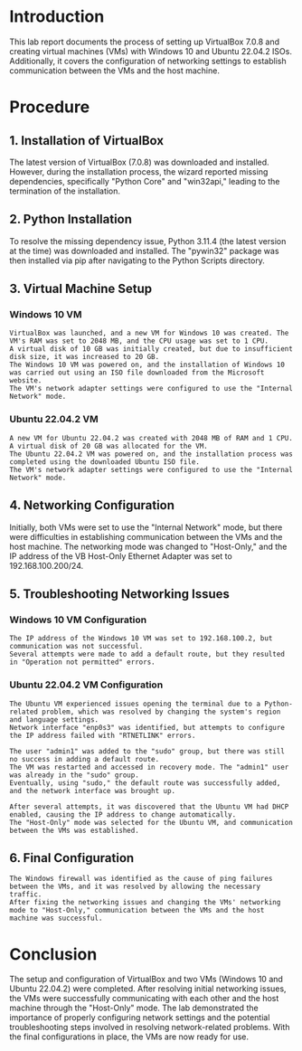 
# Introduction
  This lab report documents the process of setting up VirtualBox 7.0.8 and creating virtual machines (VMs) with Windows 10 and Ubuntu 22.04.2 ISOs.
  Additionally, it covers the configuration of networking settings to establish communication between the VMs and the host machine.

# Procedure
## 1. Installation of VirtualBox

The latest version of VirtualBox (7.0.8) was downloaded and installed. However, during the installation process, the wizard reported missing dependencies,
specifically "Python Core" and "win32api," leading to the termination of the installation.

## 2. Python Installation

To resolve the missing dependency issue, Python 3.11.4 (the latest version at the time) was downloaded and installed. 
The "pywin32" package was then installed via pip after navigating to the Python Scripts directory.

## 3. Virtual Machine Setup

### Windows 10 VM

    VirtualBox was launched, and a new VM for Windows 10 was created. The VM's RAM was set to 2048 MB, and the CPU usage was set to 1 CPU.
    A virtual disk of 10 GB was initially created, but due to insufficient disk size, it was increased to 20 GB.
    The Windows 10 VM was powered on, and the installation of Windows 10 was carried out using an ISO file downloaded from the Microsoft website.
    The VM's network adapter settings were configured to use the "Internal Network" mode.

### Ubuntu 22.04.2 VM

    A new VM for Ubuntu 22.04.2 was created with 2048 MB of RAM and 1 CPU. A virtual disk of 20 GB was allocated for the VM.
    The Ubuntu 22.04.2 VM was powered on, and the installation process was completed using the downloaded Ubuntu ISO file.
    The VM's network adapter settings were configured to use the "Internal Network" mode.

## 4. Networking Configuration

Initially, both VMs were set to use the "Internal Network" mode, but there were difficulties in establishing communication between the VMs and the host machine.
The networking mode was changed to "Host-Only," and the IP address of the VB Host-Only Ethernet Adapter was set to 192.168.100.200/24.

## 5. Troubleshooting Networking Issues

### Windows 10 VM Configuration
    The IP address of the Windows 10 VM was set to 192.168.100.2, but communication was not successful.
    Several attempts were made to add a default route, but they resulted in "Operation not permitted" errors.

### Ubuntu 22.04.2 VM Configuration

    The Ubuntu VM experienced issues opening the terminal due to a Python-related problem, which was resolved by changing the system's region and language settings.
    Network interface "enp0s3" was identified, but attempts to configure the IP address failed with "RTNETLINK" errors.

    The user "admin1" was added to the "sudo" group, but there was still no success in adding a default route.
    The VM was restarted and accessed in recovery mode. The "admin1" user was already in the "sudo" group.
    Eventually, using "sudo," the default route was successfully added, and the network interface was brought up.

    After several attempts, it was discovered that the Ubuntu VM had DHCP enabled, causing the IP address to change automatically.
    The "Host-Only" mode was selected for the Ubuntu VM, and communication between the VMs was established.

## 6. Final Configuration
    The Windows firewall was identified as the cause of ping failures between the VMs, and it was resolved by allowing the necessary traffic.
    After fixing the networking issues and changing the VMs' networking mode to "Host-Only," communication between the VMs and the host machine was successful.

# Conclusion
The setup and configuration of VirtualBox and two VMs (Windows 10 and Ubuntu 22.04.2) were completed. After resolving initial networking issues, 
the VMs were successfully communicating with each other and the host machine through the "Host-Only" mode. 
The lab demonstrated the importance of properly configuring network settings and the potential troubleshooting steps involved in resolving network-related problems. 
With the final configurations in place, the VMs are now ready for use.
